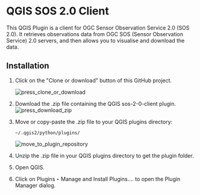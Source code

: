 # QGIS SOS 2.0 Client
This QGIS Plugin is a client for OGC Sensor Observation Service 2.0 (SOS 2.0). 
It retrieves observations data from OGC SOS (Sensor Observation Service) 2.0 servers, and then allows you to visualise and download
the data.

## Installation
1. Click on the "Clone or download" button of this GitHub project. 

   ![press_clone_or_download](https://user-images.githubusercontent.com/20395133/28535255-fd4f32a6-70a3-11e7-8244-081d475032fa.png)          



2. Download the .zip file containing the QGIS sos-2-0-client plugin.    
   ![press_download_zip](https://user-images.githubusercontent.com/20395133/28571541-9e2771b2-7143-11e7-8be3-7403723418c7.png)    

3. Move or copy-paste the .zip file to your QGIS plugins directory:
   ```
   ~/.qgis2/python/plugins/
   ```
    ![move_to_plugin_repository](https://user-images.githubusercontent.com/20395133/28572194-32e41a88-7146-11e7-874f-2bedf6519d8b.png)

4. Unzip the .zip file in your QGIS plugins directory to get the plugin folder.

5. Open QGIS.

6. Click on Plugins ‣ Manage and Install Plugins.... to open the Plugin Manager dialog.
	


